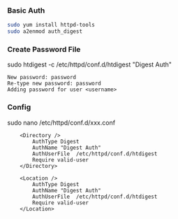 ### Basic Auth

```sh
sudo yum install httpd-tools
sudo a2enmod auth_digest
```

### Create Password File

sudo htdigest -c /etc/httpd/conf.d/htdigest "Digest Auth" <username>

	New password: password
	Re-type new password: password
	Adding password for user <username>


### Config

sudo nano /etc/httpd/conf.d/xxx.conf
	
~~~
	<Directory />
		AuthType Digest
		AuthName "Digest Auth"
		AuthUserFile  /etc/httpd/conf.d/htdigest
		Require valid-user
	</Directory>
~~~

~~~
	<Location />
		AuthType Digest
		AuthName "Digest Auth"
		AuthUserFile  /etc/httpd/conf.d/htdigest
		Require valid-user
	</Location>
~~~
